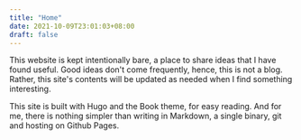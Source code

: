```yaml
---
title: "Home"
date: 2021-10-09T23:01:03+08:00
draft: false
---
```


This website is kept intentionally bare, a place to share ideas that I have found useful. Good ideas don't come frequently, hence, this is not a blog. Rather, this site's contents will be updated as needed when I find something interesting. 

This site is built with Hugo and the Book theme, for easy reading. And for me, there is nothing simpler than writing in Markdown, a single binary, git and hosting on Github Pages.